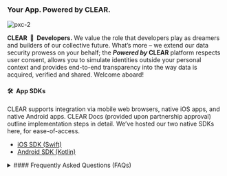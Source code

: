 ### Your App. Powered by CLEAR.
![pxc-2](https://github.com/clearsecureidentity/.github/assets/111535748/3169b7b2-724e-4405-b0b2-fd7f7355773f)


**CLEAR&nbsp; 💙 &nbsp;Developers.** We value the role that developers play as dreamers and builders of our collective future. What’s more – we extend our data security prowess on your behalf; the **_Powered by_ CLEAR** platform respects user consent, allows you to simulate identities outside your personal context and provides end-to-end transparency into the way data is acquired, verified and shared. Welcome aboard!

#### 🛠️&nbsp; App SDKs
CLEAR supports integration via mobile web browsers, native iOS apps, and native Android apps. CLEAR Docs (provided upon partnership approval) outline implementation steps in detail. We’ve hosted our two native SDKs here, for ease-of-access.
- [iOS SDK (Swift)](https://github.com/clearsecureidentity/clear-ios-sdk)
- [Android SDK (Kotlin)](https://github.com/clearsecureidentity/clear-android-sdk)

<details>
<summary>
  #### Frequently Asked Questions (FAQs)
</summary>
</details>
